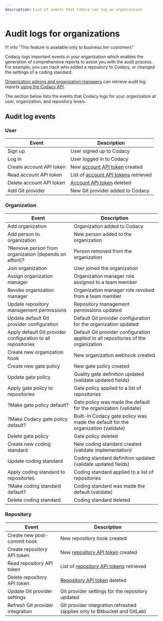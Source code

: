 ```yaml
---
description: List of events that Codacy can log an organization.
---
```


# Audit logs for organizations

!!! info "This feature is available only to business tier customers"

Codacy logs important events in your organization which enables the generation of comprehensive reports to assist you with the audit process. For example, you can track who added a repository to Codacy, or changed the settings of a coding standard.

[Organization admins and organization managers](./roles-and-permissions-for-organizations.md) can retrieve audit log reports [using the Codacy API](../codacy-api/examples/obtaining-audit-log-events-for-organization.md).

The section below lists the events that Codacy logs for your organization at user, organization, and repository levels.

## Audit log events

### User

|Event|Description|
|-----|-----------|
|Sign up|User signed up to Codacy|
|Log in|User logged in to Codacy|
|Create account API token|New [account API token](../codacy-api/api-tokens.md#account-api-tokens) created|
|Read account API token|List of [account API tokens](../codacy-api/api-tokens.md#account-api-tokens) retrieved|
|Delete account API token|[Account API token](../codacy-api/api-tokens.md#account-api-tokens) deleted|
|Add Git provider|New Git provider added to Codacy|

### Organization

|Event|Description|
|-----|-----------|
|Add organization|Organization added to Codacy|
|Add person to organization|New person added to the organization|
|?Remove person from organization (depends on effort)?|Person removed from the organization|
|Join organization|User joined the organization|
|Assign organization manager|Organization manager role assigned to a team member|
|Revoke organization manager|Organization manager role revoked from a team member|
|Update repository management permissions|Repository management permissions updated|
|Update default Git provider configuration|Default Git provider configuration for the organization updated|
|Apply default Git provider configuration to all repositories|Default Git provider configuration applied to all repositories of the organization|
|Create new organization hook|New organization webhook created|
|Create new gate policy|New gate policy created|
|Update gate policy|Quality gate definition updated (validate updated fields)|
|Apply gate policy to repositories|Gate policy applied to a list of repositories|
|?Make gate policy default?|Gate policy was made the default for the organization (validate)|
|?Make Codacy gate policy default?|Built-in Codacy gate policy was made the default for the organization (validate)|
|Delete gate policy|Gate policy deleted|
|Create new coding standard|New coding standard created (validate implementation)|
|Update coding standard|Coding standard definition updated (validate updated fields)|
|Apply coding standard to repositories|Coding standard applied to a list of repositories|
|?Make coding standard default?|Coding standard was made the default (validate)|
|Delete coding standard|Coding standard deleted|

### Repository

|Event|Description|
|-----|-----------|
|Create new post-commit hook|New repository hook created|
|Create repository API token|New [repository API token](../codacy-api/api-tokens.md#repository-api-tokens) created|
|Read repository API token|List of [repository API tokens](../codacy-api/api-tokens.md#repository-api-tokens) retrieved|
|Delete repository API token|[Repository API token](../codacy-api/api-tokens.md#repository-api-tokens) deleted|
|Update Git provider settings|Git provider settings for the repository updated|
|Refresh Git provider integration|Git provider integration refreshed (applies only to Bitbucket and GitLab)|
